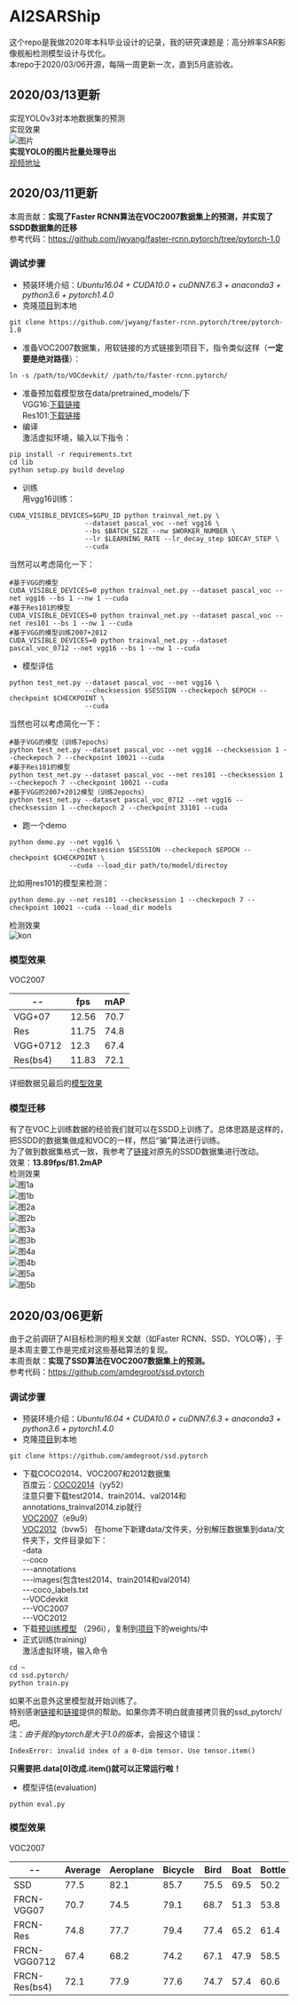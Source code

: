 # AI2SARShip
这个repo是我做2020年本科毕业设计的记录，我的研究课题是：高分辨率SAR影像舰船检测模型设计与优化。  
本repo于2020/03/06开源，每隔一周更新一次，直到5月底验收。 
## 2020/03/13更新  
实现YOLOv3对本地数据集的预测  
实现效果  
![图片](https://github.com/aulaywang/AI2SARShip/blob/master/predictions.jpg)  
**实现YOLO的图片批量处理导出**  
[视频地址](http://t.cn/A6zVDEuD?m=4481962468710256&u=6049262730)
## 2020/03/11更新  
本周贡献：**实现了Faster RCNN算法在VOC2007数据集上的预测，并实现了SSDD数据集的迁移**  
参考代码：https://github.com/jwyang/faster-rcnn.pytorch/tree/pytorch-1.0
### 调试步骤
* 预装环境介绍：*Ubuntu16.04 + CUDA10.0 + cuDNN7.6.3 + anaconda3 + python3.6 + pytorch1.4.0*
* 克隆[项目](https://github.com/jwyang/faster-rcnn.pytorch/tree/pytorch-1.0)到本地
```
git clone https://github.com/jwyang/faster-rcnn.pytorch/tree/pytorch-1.0
```
* 准备VOC2007数据集，用软链接的方式链接到项目下，指令类似这样（**一定要是绝对路径**）：  
```
ln -s /path/to/VOCdevkit/ /path/to/faster-rcnn.pytorch/
```
* 准备预加载模型放在data/pretrained_models/下  
VGG16:[下载链接](https://filebox.ece.vt.edu/~jw2yang/faster-rcnn/pretrained-base-models/vgg16_caffe.pth)  
Res101:[下载链接](https://filebox.ece.vt.edu/~jw2yang/faster-rcnn/pretrained-base-models/resnet101_caffe.pth)  
* 编译  
激活虚拟环境，输入以下指令：
```
pip install -r requirements.txt
cd lib
python setup.py build develop
```

* 训练  
用vgg16训练：  
```
CUDA_VISIBLE_DEVICES=$GPU_ID python trainval_net.py \
                   --dataset pascal_voc --net vgg16 \
                   --bs $BATCH_SIZE --nw $WORKER_NUMBER \
                   --lr $LEARNING_RATE --lr_decay_step $DECAY_STEP \
                   --cuda
```
当然可以考虑简化一下：  
```
#基于VGG的模型
CUDA_VISIBLE_DEVICES=0 python trainval_net.py --dataset pascal_voc --net vgg16 --bs 1 --nw 1 --cuda
#基于Res101的模型
CUDA_VISIBLE_DEVICES=0 python trainval_net.py --dataset pascal_voc --net res101 --bs 1 --nw 1 --cuda
#基于VGG的模型训练2007+2012
CUDA_VISIBLE_DEVICES=0 python trainval_net.py --dataset pascal_voc_0712 --net vgg16 --bs 1 --nw 1 --cuda
```
* 模型评估  
```
python test_net.py --dataset pascal_voc --net vgg16 \
                   --checksession $SESSION --checkepoch $EPOCH --checkpoint $CHECKPOINT \
                   --cuda
```
当然也可以考虑简化一下：
```
#基于VGG的模型（训练7epochs）
python test_net.py --dataset pascal_voc --net vgg16 --checksession 1 --checkepoch 7 --checkpoint 10021 --cuda
#基于Res101的模型
python test_net.py --dataset pascal_voc --net res101 --checksession 1 --checkepoch 7 --checkpoint 10021 --cuda
#基于VGG的2007+2012模型（训练2epochs）
python test_net.py --dataset pascal_voc_0712 --net vgg16 --checksession 1 --checkepoch 2 --checkpoint 33101 --cuda
```
* 跑一个demo  
```
python demo.py --net vgg16 \
               --checksession $SESSION --checkepoch $EPOCH --checkpoint $CHECKPOINT \
               --cuda --load_dir path/to/model/directoy
```
比如用res101的模型来检测：  
```
python demo.py --net res101 --checksession 1 --checkepoch 7 --checkpoint 10021 --cuda --load_dir models
```
检测效果  
![kon](https://github.com/aulaywang/AI2SARShip/blob/master/kon5._det.jpg)
### 模型效果  

VOC2007   

 -- | fps | mAP
 -- | -- | -- 
 VGG+07 | 12.56 | 70.7
 Res | 11.75 | 74.8
 VGG+0712 | 12.3 | 67.4
 Res(bs4) | 11.83 | 72.1  
 
详细数据见最后的[模型效果](https://github.com/aulaywang/AI2SARShip#%E6%A8%A1%E5%9E%8B%E6%95%88%E6%9E%9C-1)  
### 模型迁移
有了在VOC上训练数据的经验我们就可以在SSDD上训练了。总体思路是这样的，把SSDD的数据集做成和VOC的一样，然后“骗”算法进行训练。  
为了做到数据集格式一致，我参考了[链接](https://www.cnblogs.com/wind-chaser/p/11359521.html)对原先的SSDD数据集进行改动。  
效果：**13.89fps/81.2mAP**  
检测效果  
![图1a](https://github.com/aulaywang/AI2SARShip/blob/master/sar_image/000199.jpg)  
![图1b](https://github.com/aulaywang/AI2SARShip/blob/master/sar_image/000199_det.jpg)  
![图2a](https://github.com/aulaywang/AI2SARShip/blob/master/sar_image/000806.jpg)  
![图2b](https://github.com/aulaywang/AI2SARShip/blob/master/sar_image/000806_det.jpg)  
![图3a](https://github.com/aulaywang/AI2SARShip/blob/master/sar_image/000018.jpg)  
![图3b](https://github.com/aulaywang/AI2SARShip/blob/master/sar_image/000018_det.jpg)  
![图4a](https://github.com/aulaywang/AI2SARShip/blob/master/sar_image/000750.jpg)  
![图4b](https://github.com/aulaywang/AI2SARShip/blob/master/sar_image/000750_det.jpg)  
![图5a](https://github.com/aulaywang/AI2SARShip/blob/master/sar_image/000224.jpg)  
![图5b](https://github.com/aulaywang/AI2SARShip/blob/master/sar_image/000224_det.jpg)  
## 2020/03/06更新
由于之前调研了AI目标检测的相关文献（如Faster RCNN、SSD、YOLO等），于是本周主要工作是完成对这些基础算法的复现。    
本周贡献：**实现了SSD算法在VOC2007数据集上的预测。**   
参考代码：https://github.com/amdegroot/ssd.pytorch  
### 调试步骤  
* 预装环境介绍：*Ubuntu16.04 + CUDA10.0 + cuDNN7.6.3 + anaconda3 + python3.6 + pytorch1.4.0*
* 克隆[项目](https://github.com/amdegroot/ssd.pytorch)到本地
```
git clone https://github.com/amdegroot/ssd.pytorch
```
* 下载COCO2014、VOC2007和2012数据集  
百度云：[COCO2014](https://pan.baidu.com/s/1eQn9492l0UHZpBWYLST4iQ )（yy52）<br>
注意只要下载test2014、train2014、val2014和annotations_trainval2014.zip就行  
[VOC2007](https://pan.baidu.com/s/1Dv2Kt7MVv-HPtY0rl_4AYw )（e9u9）  
[VOC2012](https://pan.baidu.com/s/1Kvk_AffRJANlxnnbe4SnuA )（bvw5）
在home下新建data/文件夹，分别解压数据集到data/文件夹下，文件目录如下：  
-data  
--coco  
---annotations  
---images(包含test2014、train2014和val2014)  
---coco_labels.txt  
--VOCdevkit  
---VOC2007  
---VOC2012  
* 下载[预训练模型](https://pan.baidu.com/s/1ueXlQbX3BYVek68Ag1doZQ ) （296i），复制到[项目](https://github.com/amdegroot/ssd.pytorch)下的weights/中
* 正式训练(training)  
激活虚拟环境，输入命令
```
cd ~
cd ssd.pytorch/
python train.py
```
如果不出意外这里模型就开始训练了。  
特别感谢[链接](https://blog.csdn.net/qq_30614451/article/details/100137358)和[链接](https://blog.csdn.net/qq_30614451/article/details/100137358)提供的帮助。如果你弄不明白就直接拷贝我的ssd_pytorch/吧。  
注：*由于我的pytorch是大于1.0的版本*，会报这个错误：
```
IndexError: invalid index of a 0-dim tensor. Use tensor.item()
```
**只需要把.data[0]改成.item()就可以正常运行啦！**
* 模型评估(evaluation)
```
python eval.py
```
### 模型效果
VOC2007

 -- | Average | Aeroplane | Bicycle | Bird | Boat | Bottle | Bus | Car | Cat | Chair | Cow | Diningtable | Dog | Horse | Motorbike | Person | Pottedplant | Sheep | Sofa | Train | Tvmonitor |
-- | -- | -- | -- | -- | -- | -- | -- | -- | -- | -- | -- | -- | -- | -- | -- | -- | -- | -- | -- | -- | -- |
SSD | 77.5 | 82.1 | 85.7 | 75.5 | 69.5 | 50.2 | 84.8 | 85.8 | 87.3 | 61.4 | 82.4 | 79.1 | 85.7 | 87.1 | 84.0 | 79.0 | 50.7 | 77.7 | 78.9 | 86.2 | 76.7 |
FRCN-VGG07 | 70.7 | 74.5 | 79.1 | 68.7 | 51.3 | 53.8 | 78.4 | 85.5 | 84.1 | 48.6 | 80.5 | 63.8 | 77.8 | 83.6 | 76.0 | 77.8 | 44.5 | 72.8 | 65.5 | 73.0 | 74.0 |
FRCN-Res | 74.8 | 77.7 | 79.4 | 77.4 | 65.2 | 61.4 | 78.3 | 85.8 | 87.1 | 55.0 | 82.0 | 65.9 | 87.2 | 86.1 | 78.7 | 78.8 | 48.1 | 76.6 | 73.8 | 77.3 | 74.8 |
FRCN-VGG0712 | 67.4 | 68.2 | 74.2 | 67.1 | 47.9 | 58.5 | 74.0 | 80.2 | 78.3 | 49.3 | 72.4 | 60.9 | 77.1 | 81.7 | 73.8 | 75.8 | 34.5 | 68.0 | 63.1 | 74.3 | 68.7 |
FRCN-Res(bs4) | 72.1 | 77.9 | 77.6 | 74.7 | 57.4 | 60.6 | 82.3 | 84.3 | 85.5 | 47.4 | 81.5 | 54.8 | 83.2 | 83.3 | 76.1 | 77.4 | 48.4 | 78.3 | 71.2 | 78.4 | 62.5 |

 
